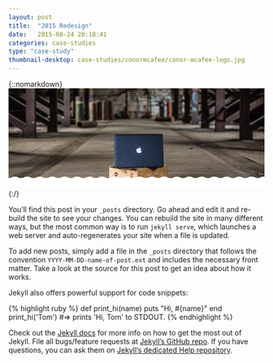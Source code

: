 ```yaml
---
layout: post
title:  "2015 Redesign"
date:   2015-08-24 20:18:41
categories: case-studies
type: "case-study"
thumbnail-desktop: case-studies/conormcafee/conor-mcafee-logo.jpg
---
```


{::nomarkdown}
<img src="/assets/images/case-studies/conormcafee/conormcafee-header.jpg" title="Conor McAfee" alt="Photo of Conor McAfee Photoshoot, Content below is my work on this website" />
{:/}

You’ll find this post in your `_posts` directory. Go ahead and edit it and re-build the site to see your changes. You can rebuild the site in many different ways, but the most common way is to run `jekyll serve`, which launches a web server and auto-regenerates your site when a file is updated.

To add new posts, simply add a file in the `_posts` directory that follows the convention `YYYY-MM-DD-name-of-post.ext` and includes the necessary front matter. Take a look at the source for this post to get an idea about how it works.

Jekyll also offers powerful support for code snippets:

{% highlight ruby %}
def print_hi(name)
  puts "Hi, #{name}"
end
print_hi('Tom')
#=> prints 'Hi, Tom' to STDOUT.
{% endhighlight %}

Check out the [Jekyll docs][jekyll] for more info on how to get the most out of Jekyll. File all bugs/feature requests at [Jekyll’s GitHub repo][jekyll-gh]. If you have questions, you can ask them on [Jekyll’s dedicated Help repository][jekyll-help].

[jekyll]:      http://jekyllrb.com
[jekyll-gh]:   https://github.com/jekyll/jekyll
[jekyll-help]: https://github.com/jekyll/jekyll-help
